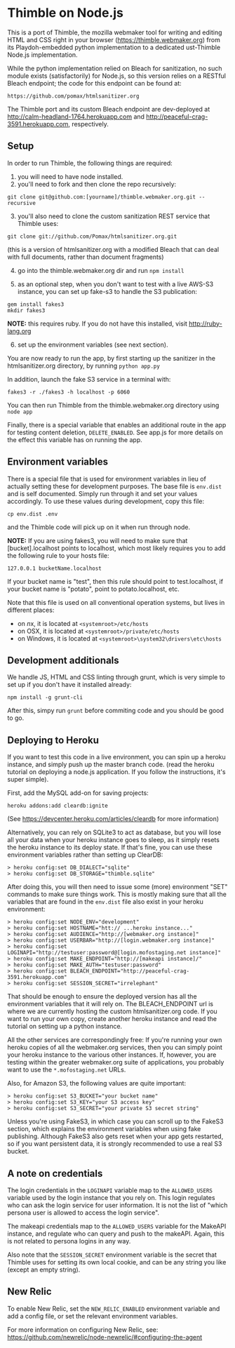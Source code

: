 Thimble on Node.js
==================

This is a port of Thimble, the mozilla webmaker tool for writing and editing
HTML and CSS right in your browser (https://thimble.webmaker.org) from its
Playdoh-embedded python implementation to a dedicated ust-Thimble Node.js
implementation.

While the python implementation relied on Bleach for sanitization, no such
module exists (satisfactorily) for Node.js, so this version relies on a
RESTful Bleach endpoint; the code for this endpoint can be found at:

```
https://github.com/pomax/htmlsanitizer.org
```

The Thimble port and its custom Bleach endpoint are dev-deployed at
http://calm-headland-1764.herokuapp.com and http://peaceful-crag-3591.herokuapp.com,
respectively.

Setup
-----

In order to run Thimble, the following things are required:

1) you will need to have node installed.<br>
2) you'll need to fork and then clone the repo recursively:

```
git clone git@github.com:[yourname]/thimble.webmaker.org.git --recursive
```

3) you'll also need to clone the custom sanitization REST service that Thimble uses:

```
git clone git://github.com/Pomax/htmlsanitizer.org.git
```
(this is a version of htmlsanitizer.org with a modified Bleach that can deal with
full documents, rather than document fragments)

4) go into the thimble.webmaker.org dir and run ```npm install```

5) as an optional step, when you don't want to test with a live AWS-S3 instance, you
can set up fake-s3 to handle the S3 publication:

```
gem install fakes3
mkdir fakes3
```

**NOTE:** this requires ruby. If you do not have this installed, visit http://ruby-lang.org

6) set up the environment variables (see next section).

You are now ready to run the app, by first starting up the sanitizer in the
htmlsanitizer.org directory, by running ```python app.py```

In addition, launch the fake S3 service in a terminal with:

```
fakes3 -r ./fakes3 -h localhost -p 6060
```

You can then run Thimble from the thimble.webmaker.org directory using
```node app```

Finally, there is a special variable that enables an additional route
in the app for testing content deletion, `DELETE_ENABLED`. See app.js
for more details on the effect this variable has on running the app.

Environment variables
---------------------

There is a special file that is used for environment variables in lieu of
actually setting these for development purposes. The base file is
```env.dist``` and is self documented. Simply run through it and set your
values accordingly. To use these values during development, copy this
file:

```
cp env.dist .env
```

and the Thimble code will pick up on it when run through node.

**NOTE:** If you are using fakes3, you will need to make sure that
[bucket].localhost points to localhost, which most likely requires
you to add the following rule to your hosts file:

```
127.0.0.1 bucketName.localhost
```

If your bucket name is "test", then this rule should point to
test.localhost, if your bucket name is "potato", point to potato.localhost,
etc.

Note that this file is used on all conventional operation systems, but
lives in different places:

* on *n*x, it is located at ```<systemroot>/etc/hosts```
* on OSX, it is located at ```<systemroot>/private/etc/hosts```
* on Windows, it is located at ```<systemroot>\system32\drivers\etc\hosts```


Development additionals
-----------------------

We handle JS, HTML and CSS linting through grunt, which is very simple
to set up if you don't have it installed already:

```npm install -g grunt-cli```

After this, simpy run ```grunt``` before commiting code and you should
be good to go.

Deploying to Heroku
-------------------

If you want to test this code in a live environment, you can spin up a
heroku instance, and simply push up the master branch code. (read
the heroku tutorial on deploying a node.js application. If you follow
the instructions, it's super simple).

First, add the MySQL add-on for saving projects:

`heroku addons:add cleardb:ignite`

(See https://devcenter.heroku.com/articles/cleardb for more information)

Alternatively, you can rely on SQLite3 to act as database, but you will
lose all your data when your heroku instance goes to sleep, as it simply
resets the heroku instance to its deploy state. If that's fine, you can
use these environment variables rather than setting up ClearDB:

```
> heroku config:set DB_DIALECT="sqlite"
> heroku config:set DB_STORAGE="thimble.sqlite"
```

After doing this, you will then need to issue some (more) environment "SET"
commands to make sure things work. This is mostly making sure that all the
variables that are found in the `env.dist` file also exist in your heroku
environment:


```
> heroku config:set NODE_ENV="development"
> heroku config:set HOSTNAME="htt:// ...heroku instance..."
> heroku config:set AUDIENCE="http://[webmaker.org instance]"
> heroku config:set USERBAR="http://[login.webmaker.org instance]"
> heroku config:set LOGINAPI="http://testuser:password@[login.mofostaging.net instance]"
> heroku config:set MAKE_ENDPOINT="http://[makeapi instance]/"
> heroku config:set MAKE_AUTH="testuser:password"
> heroku config:set BLEACH_ENDPOINT="http://peaceful-crag-3591.herokuapp.com"
> heroku config:set SESSION_SECRET="irrelephant"
```

That should be enough to ensure the deployed version has all the environment
variables that it will rely on. The BLEACH_ENDPOINT url is where we are
currently hosting the custom htmlsanitizer.org code. If you want to run
your own copy, create another heroku instance and read the tutorial on
setting up a python instance.

All the other services are correspondingly free: If you're running your
own heroku copies of all the webmaker.org services, then you can simply
point your heroku instance to the various other instances. If, however,
you are testing within the greater webmaker.org suite of applications,
you probably want to use the `*.mofostaging.net` URLs.

Also, for Amazon S3, the following values are quite important:

```
> heroku config:set S3_BUCKET="your bucket name"
> heroku config:set S3_KEY="your S3 access key"
> heroku config:set S3_SECRET="your private S3 secret string"
```

Unless you're using FakeS3, in which case you can scroll up to the FakeS3
section, which explains the environment variables when using fake publishing.
Although FakeS3 also gets reset when your app gets restarted, so if you
want persistent data, it is strongly recommended to use a real S3 bucket.

A note on credentials
---------------------

The login credentials  in the `LOGINAPI` variable map to the `ALLOWED_USERS`
variable used by the login instance that you rely on. This login regulates
who can ask the login service for user information. It is not the list of
"which persona user is allowed to access the login service".

The makeapi credentials map to the `ALLOWED_USERS` variable for the
MakeAPI instance, and regulate who can query and push to the makeAPI.
Again, this is not related to persona logins in any way.

Also note that the `SESSION_SECRET` environment variable is the secret
that Thimble uses for setting its own local cookie, and can be any
string you like (except an empty string).

New Relic
---------

To enable New Relic, set the `NEW_RELIC_ENABLED` environment variable and add a config file, or set the relevant environment variables.

For more information on configuring New Relic, see: https://github.com/newrelic/node-newrelic/#configuring-the-agent

